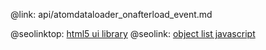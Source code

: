 @link: api/atomdataloader_onafterload_event.md

@seolinktop: [html5 ui library](https://webix.com)
@seolink: [object list javascript](https://webix.com/widget/list/)